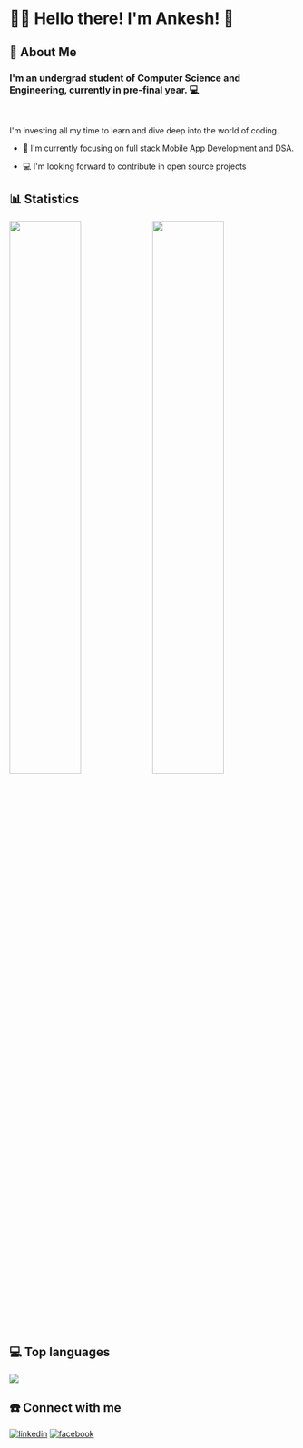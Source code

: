 
# 🧑‍💻 Hello there! I'm Ankesh! 👋


## 🚀 About Me

 
### I'm an undergrad student of Computer Science and Engineering, currently in pre-final year. 💻 

<br>

I'm investing all my time to learn and dive deep into the world of coding. 


- 🧠 I'm currently focusing on full stack Mobile App Development and DSA.

- 💻 I'm looking forward to contribute in open source projects



## 📊 Statistics


<!-- ![Anurag's GitHub stats](https://github-readme-stats.vercel.app/api?username=ankeshbanerjee&show_icons=true&theme=radical) -->

<img width="50%" src="https://github-readme-stats.vercel.app/api?username=ankeshbanerjee&show_icons=true&theme=radical"><img width="50%" src="https://github-readme-streak-stats.herokuapp.com/?user=ankeshbanerjee&theme=radical" >


## 💻 Top languages

<!-- ![Top Langs](https://github-readme-stats.vercel.app/api/top-langs/?username=ankeshbanerjee&show_icons=true&theme=radical)  -->

<img src = "https://github-readme-stats.vercel.app/api/top-langs/?username=ankeshbanerjee&show_icons=true&theme=radical&layout=compact">

## ☎️ Connect with me
[![linkedin](https://img.shields.io/badge/linkedin-0A66C2?style=for-the-badge&logo=linkedin&logoColor=white)](https://www.linkedin.com/in/ankesh-banerjee-985911231/)
[![facebook](https://img.shields.io/badge/Facebook-1877F2?style=for-the-badge&logo=facebook&logoColor=white)](https://www.facebook.com/profile.php?id=100073274455002)


